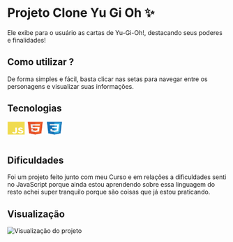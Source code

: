 # Projeto Clone Yu Gi Oh ✨ 
Ele exibe para o usuário as cartas de Yu-Gi-Oh!, destacando seus poderes e finalidades!<br>

## Como utilizar ?
De forma simples e fácil, basta clicar nas setas para navegar entre os personagens e visualizar suas informações.<br>

## Tecnologias 
<div style="display: inline_block">
  <img align="center" alt="Js" height="30" width="40" src="https://raw.githubusercontent.com/devicons/devicon/master/icons/javascript/javascript-plain.svg">
  <img align="center" alt="HTML" height="30" width="40" src="https://raw.githubusercontent.com/devicons/devicon/master/icons/html5/html5-original.svg">
  <img align="center" alt="CSS" height="30" width="40" src="https://raw.githubusercontent.com/devicons/devicon/master/icons/css3/css3-original.svg">
</div><br>

## Dificuldades
Foi um projeto feito junto com meu Curso e em relações a dificuldades senti no JavaScript porque ainda estou aprendendo sobre essa linguagem do resto achei super tranquilo porque são coisas que já estou praticando.<br>

## Visualização
![Visualização do projeto](./assets/Vídeo%20sem%20título%20‐%20Feito%20com%20o%20Clipchamp.gif)
